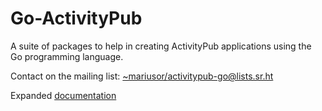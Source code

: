 # Go-ActivityPub

A suite of packages to help in creating ActivityPub applications using the Go programming language.

Contact on the mailing list: [~mariusor/activitypub-go@lists.sr.ht](mailto:~mariusor/activitypub-go@lists.sr.ht)

Expanded [documentation](https://man.sr.ht/~mariusor/go-activitypub/go-ap/index.md)
